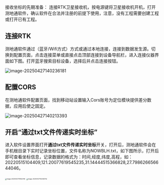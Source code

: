 接收坐标的先期准备： 连接RTK卫星接收机，按电源键将卫星接收机开机，打开测地通软件，确认软件在合法并注册的前提下使用，注意，没有工程需要创建工程或打开已有工程。

## 连接RTK

测地通软件通过（蓝牙/Wifi方式）方式或通过本地连接，连接到数据发生源。切换到配置页面，点击连接菜单或直接点击顶部连接到设备导航栏，进入连接仪器界面如下图。打开蓝牙搜索目标设备，选择后并点击连接按钮。

![image-20250427140236181](https://blog-1256273063.cos.ap-nanjing.myqcloud.com/image-20250427140236181.png)

## 配置CORS

在测地通软件配置页面，找到移动站设置输入Cors账号为定位模块提供差分数据，应用后使之固定。

![image-20250427140213393](https://blog-1256273063.cos.ap-nanjing.myqcloud.com/image-20250427140213393.png)

## 开启“通过txt文件传递实时坐标”

进入软件设置界面打开**通过txt文件传递实时坐标**开关，打开后，测地通软件会在手机根目录下实时记录坐标位置，文件名称为NOWBLH.txt，如下图所示，打开后即可查看坐标信息，记录数据的格式为：时间,经度,纬度,高程，如：20220515104409,121.20077619545235,31.14444515366828,27.798626656644046。

<img src="https://blog-1256273063.cos.ap-nanjing.myqcloud.com/image-20250427141923416.png" alt="image-20250427141923416" style="zoom:33%;" />

<img src="https://blog-1256273063.cos.ap-nanjing.myqcloud.com/image-20250427142036702.png" alt="image-20250427142036702" style="zoom:33%;" />